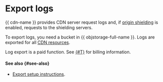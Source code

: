 # Export logs

{{ cdn-name }} provides CDN server request logs and, if [origin shielding](origins-shielding.md) is enabled, requests to the shielding servers.

To export logs, you need a bucket in {{ objstorage-full-name }}. Logs are exported for all [CDN resources](resource.md).

Log export is a paid function. See [{#T}](../pricing.md) for billing information.

#### See also {#see-also}

* [Export setup instructions](../operations/resources/configure-logs.md).

